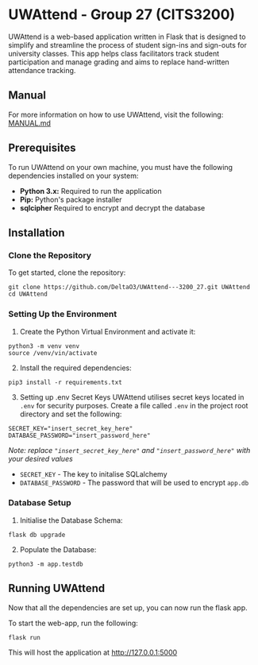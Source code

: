 # UWAttend - Group 27 (CITS3200)

UWAttend is a web-based application written in Flask that is designed to simplify and streamline the process of student sign-ins and sign-outs for university classes. This app helps class facilitators track student participation and manage grading and aims to replace hand-written attendance tracking.

## Manual
For more information on how to use UWAttend, visit the following: [MANUAL.md](MANUAL.md)

## Prerequisites
To run UWAttend on your own machine, you must have the following dependencies installed on your system:

- **Python 3.x:** Required to run the application
- **Pip:** Python's package installer
- **sqlcipher** Required to encrypt and decrypt the database

## Installation
### Clone the Repository
To get started, clone the repository:

``` shell
git clone https://github.com/DeltaO3/UWAttend---3200_27.git UWAttend
cd UWAttend
```

### Setting Up the Environment
1. Create the Python Virtual Environment and activate it:

``` shell
python3 -m venv venv
source /venv/vin/activate
```

2. Install the required dependencies:

``` shell
pip3 install -r requirements.txt
```

3. Setting up .env Secret Keys
UWAttend utilises secret keys located in `.env` for security purposes. Create a file called `.env` in the project root directory and set the following:

``` shell
SECRET_KEY="insert_secret_key_here"
DATABASE_PASSWORD="insert_password_here"
```
*Note: replace `"insert_secret_key_here"` and `"insert_password_here"` with your desired values*

- `SECRET_KEY` - The key to initalise SQLalchemy
- `DATABASE_PASSWORD` - The password that will be used to encrypt `app.db`

### Database Setup
1. Initialise the Database Schema:

``` shell
flask db upgrade
```

2. Populate the Database:

``` shell
python3 -m app.testdb
```

## Running UWAttend
Now that all the dependencies are set up, you can now run the flask app.

To start the web-app, run the following:

``` shell
flask run
```
This will host the application at http://127.0.0.1:5000
